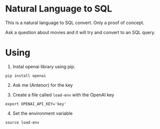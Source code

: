 # Natural Language to SQL

This is a natural language to SQL convert. Only a proof of concept.

Ask a question about movies and it will try and convert to an SQL query.

# Using

1. Instal openai library using pip.

```
pip install openai
```
2. Ask me (Antenor) for the key

3. Create a file called `load-env` with the OpenAI key

```
export OPENAI_API_KEY='key'
```

4. Set the environment variable

```
source load-env
```
